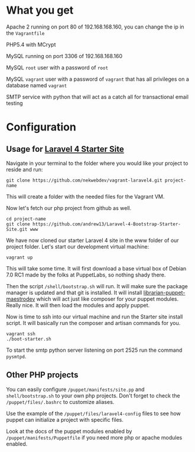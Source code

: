 # What you get

Apache 2 running on port 80 of 192.168.168.160, you can change the ip in the `Vagrantfile`

PHP5.4 with MCrypt

MySQL running on port 3306 of 192.168.168.160

MySQL `root` user with a password of `root`

MySQL `vagrant` user with a password of `vagrant` that has all privileges on a database named `vagrant`

SMTP service with python that will act as a catch all for transactional email testing

# Configuration

## Usage for [Laravel 4 Starter Site](https://github.com/andrew13/Laravel-4-Bootstrap-Starter-Site)

Navigate in your terminal to the folder where you would like your project to reside and run:

    git clone https://github.com/nekwebdev/vagrant-laravel4.git project-name

This will create a folder with the needed files for the Vagrant VM.

Now let's fetch our php project from github as well.

    cd project-name
    git clone https://github.com/andrew13/Laravel-4-Bootstrap-Starter-Site.git www

We have now cloned our starter Laravel 4 site in the www folder of our project folder. Let's start our development virtual machine:

    vagrant up

This will take some time. It will first download a base virtual box of Debian 7.0 RC1 made by the folks at PuppetLabs, so nothing shady there.

Then the script `/shell/bootstrap.sh` will run. It will make sure the package manager is updated and that git is installed. It will install [librarian-puppet-maestrodev](https://github.com/maestrodev/librarian-puppet) which will act just like composer for your puppet modules. Really nice. It will then load the modules and apply puppet.

Now is time to ssh into our virtual machine and run the Starter site install script. It will basically run the composer and artisan commands for you.

    vagrant ssh
    ./boot-starter.sh

To start the smtp python server listening on port 2525 run the command `pysmtpd`.

## Other PHP projects

You can easily configure `/puppet/manifests/site.pp` and `shell/bootstrap.sh` to your own php projects. Don't forget to check the `/puppet/files/.bashrc` to customize aliases.

Use the example of the `/puppet/files/laravel4-config` files to see how puppet can initialize a project with specific files.

Look at the docs of the puppet modules enabled by `/puppet/manifests/Puppetfile` if you need more php or apache modules enabled.
